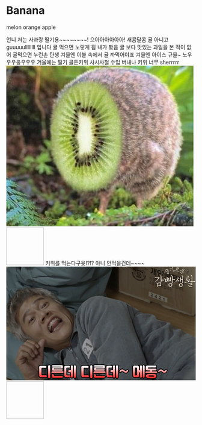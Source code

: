# Banana
melon
orange
apple

언니 저는 사과랑 딸기용~~~~~~~~!
으아아아아아아!
새콤달콤
귤 아니고 guuuuullllllll 입니다
귤 먹으면 노랗게 됨 내가 봤음
귤 보다 맛있는 과일을 본 적이 없어
귤먹으면 누런손 탄생
겨울엔 이불 속에서 귤 까먹어야죠
겨울엔 아이스 규율~
노우우우웅우우우 겨울에는 딸기
골든키위
사시사철 수입 버내나
키위 너무 sherrrrr
![Alt text](키위.png)
<img width="100" height="100"></img>
키위를 먹는다구욧!?!?
아니 안먹을건데~~~~
![Alt text](디른데디른데.png)
<img width="100" height="100"></img>
